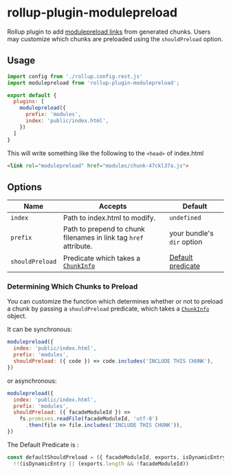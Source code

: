 # rollup-plugin-modulepreload
Rollup plugin to add [modulepreload links](https://html.spec.whatwg.org/multipage/links.html#link-type-modulepreload) from generated chunks. Users may customize which chunks are preloaded using the `shouldPreload` option.

## Usage

```js
import config from './rollup.config.rest.js'
import modulepreload from 'rollup-plugin-modulepreload';

export default {
  plugins: [
    modulepreload({
      prefix: 'modules',
      index: 'public/index.html',
    })
  ]
}
```

This will write something like the following to the `<head>` of index.html
```html
<link rel="modulepreload" href="modules/chunk-47ckl37a.js">
```

## Options

|Name|Accepts|Default|
|-----|-----|-----|
|`index`|Path to index.html to modify.|`undefined`|
|`prefix`|Path to prepend to chunk filenames in link tag `href` attribute.|your bundle's `dir` option|
|`shouldPreload`|Predicate which takes a [`ChunkInfo`](https://rollupjs.org/guide/en#generatebundle)|[Default predicate](#default-predicate)|

### Determining Which Chunks to Preload
You can customize the function which determines whether or not to preload a chunk by passing a `shouldPreload` predicate, which takes a [`ChunkInfo`](https://rollupjs.org/guide/en#generatebundle) object.

It can be synchronous:
```js
modulepreload({
  index: 'public/index.html',
  prefix: 'modules',
  shouldPreload: ({ code }) => code.includes('INCLUDE THIS CHUNK'),
})
```

or asynchronous:
```js
modulepreload({
  index: 'public/index.html',
  prefix: 'modules',
  shouldPreload: ({ facadeModuleId }) =>
    fs.promises.readFile(facadeModuleId, 'utf-8')
      .then(file => file.includes('INCLUDE THIS CHUNK')),
})
```

The <a name="default-predicate">Default Predicate</a> is :
```js
const defaultShouldPreload = ({ facadeModuleId, exports, isDynamicEntry }) =>
  !!(isDynamicEntry || (exports.length && !facadeModuleId))
```

